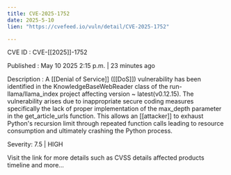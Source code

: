 ```yaml
---
title: CVE-2025-1752
date: 2025-5-10
lien: "https://cvefeed.io/vuln/detail/CVE-2025-1752"

---
```


CVE ID : CVE-[[2025]]-1752

Published :  May 10
2025
2:15 p.m. | 23 minutes ago

Description : A [[Denial of Service]] ([[DoS]]) vulnerability has been identified in the KnowledgeBaseWebReader class of the run-llama/llama_index project
affecting version ~ latest(v0.12.15). The vulnerability arises due to inappropriate secure coding measures
specifically the lack of proper implementation of the max_depth parameter in the get_article_urls function. This allows an [[attacker]] to exhaust Python's recursion limit through repeated function calls
leading to resource consumption and ultimately crashing the Python process.

Severity: 7.5 | HIGH

Visit the link for more details
such as CVSS details
affected products
timeline
and more...
